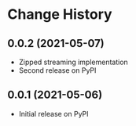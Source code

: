 # Change History

## 0.0.2 (2021-05-07)

* Zipped streaming implementation
* Second release on PyPI

## 0.0.1 (2021-05-06)

* Initial release on PyPI

